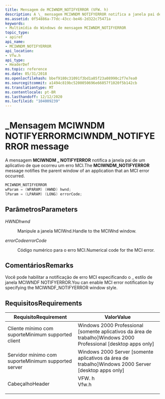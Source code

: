 ```yaml
---
title: Mensagem de MCIWNDM_NOTIFYERROR (VFW. h)
description: A \_ mensagem MCIWNDM NOTIFYERROR notifica a janela pai de um aplicativo de que ocorreu um erro MCI.
ms.assetid: 0f54886a-77dc-43cc-be46-2d322c75471a
keywords:
- Multimídia do Windows de mensagem MCIWNDM_NOTIFYERROR
topic_type:
- apiref
api_name:
- MCIWNDM_NOTIFYERROR
api_location:
- Vfw.h
api_type:
- HeaderDef
ms.topic: reference
ms.date: 05/31/2018
ms.openlocfilehash: bbef9180c31091f3bd1a85f23a08990c2f7e7ea0
ms.sourcegitcommit: a1494c819bc5200050696e66057f1020f5b142cb
ms.translationtype: MT
ms.contentlocale: pt-BR
ms.lasthandoff: 12/12/2020
ms.locfileid: "104009239"
---
```

# <a name="mciwndm_notifyerror-message"></a><span data-ttu-id="e5557-104">\_Mensagem MCIWNDM NOTIFYERROR</span><span class="sxs-lookup"><span data-stu-id="e5557-104">MCIWNDM\_NOTIFYERROR message</span></span>

<span data-ttu-id="e5557-105">A mensagem **MCIWNDM \_ NOTIFYERROR** notifica a janela pai de um aplicativo de que ocorreu um erro MCI.</span><span class="sxs-lookup"><span data-stu-id="e5557-105">The **MCIWNDM\_NOTIFYERROR** message notifies the parent window of an application that an MCI error occurred.</span></span>


```C++
MCIWNDM_NOTIFYERROR 
wParam = (WPARAM) (HWND) hwnd; 
lParam = (LPARAM) (LONG) errorCode; 
```



## <a name="parameters"></a><span data-ttu-id="e5557-106">Parâmetros</span><span class="sxs-lookup"><span data-stu-id="e5557-106">Parameters</span></span>

<dl> <dt>

<span data-ttu-id="e5557-107"><span id="hwnd"></span><span id="HWND"></span>*HWND*</span><span class="sxs-lookup"><span data-stu-id="e5557-107"><span id="hwnd"></span><span id="HWND"></span>*hwnd*</span></span>
</dt> <dd>

<span data-ttu-id="e5557-108">Manipule a janela MCIWnd.</span><span class="sxs-lookup"><span data-stu-id="e5557-108">Handle to the MCIWnd window.</span></span>

</dd> <dt>

<span data-ttu-id="e5557-109"><span id="errorCode"></span><span id="errorcode"></span><span id="ERRORCODE"></span>*errorCode*</span><span class="sxs-lookup"><span data-stu-id="e5557-109"><span id="errorCode"></span><span id="errorcode"></span><span id="ERRORCODE"></span>*errorCode*</span></span>
</dt> <dd>

<span data-ttu-id="e5557-110">Código numérico para o erro MCI.</span><span class="sxs-lookup"><span data-stu-id="e5557-110">Numerical code for the MCI error.</span></span>

</dd> </dl>

## <a name="remarks"></a><span data-ttu-id="e5557-111">Comentários</span><span class="sxs-lookup"><span data-stu-id="e5557-111">Remarks</span></span>

<span data-ttu-id="e5557-112">Você pode habilitar a notificação de erro MCI especificando o \_ estilo de janela MCIWNDF NOTIFYERROR.</span><span class="sxs-lookup"><span data-stu-id="e5557-112">You can enable MCI error notification by specifying the MCIWNDF\_NOTIFYERROR window style.</span></span>

## <a name="requirements"></a><span data-ttu-id="e5557-113">Requisitos</span><span class="sxs-lookup"><span data-stu-id="e5557-113">Requirements</span></span>



| <span data-ttu-id="e5557-114">Requisito</span><span class="sxs-lookup"><span data-stu-id="e5557-114">Requirement</span></span> | <span data-ttu-id="e5557-115">Valor</span><span class="sxs-lookup"><span data-stu-id="e5557-115">Value</span></span> |
|-------------------------------------|----------------------------------------------------------------------------------|
| <span data-ttu-id="e5557-116">Cliente mínimo com suporte</span><span class="sxs-lookup"><span data-stu-id="e5557-116">Minimum supported client</span></span><br/> | <span data-ttu-id="e5557-117">Windows 2000 Professional \[somente aplicativos da área de trabalho\]</span><span class="sxs-lookup"><span data-stu-id="e5557-117">Windows 2000 Professional \[desktop apps only\]</span></span><br/>                       |
| <span data-ttu-id="e5557-118">Servidor mínimo com suporte</span><span class="sxs-lookup"><span data-stu-id="e5557-118">Minimum supported server</span></span><br/> | <span data-ttu-id="e5557-119">Windows 2000 Server \[somente aplicativos da área de trabalho\]</span><span class="sxs-lookup"><span data-stu-id="e5557-119">Windows 2000 Server \[desktop apps only\]</span></span><br/>                             |
| <span data-ttu-id="e5557-120">Cabeçalho</span><span class="sxs-lookup"><span data-stu-id="e5557-120">Header</span></span><br/>                   | <dl> <span data-ttu-id="e5557-121"><dt>VFW. h</dt></span><span class="sxs-lookup"><span data-stu-id="e5557-121"><dt>Vfw.h</dt></span></span> </dl> |



 

 





